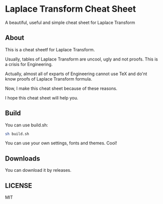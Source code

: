 # Laplace Transform Cheat Sheet
A beautiful, useful and simple cheat sheet for Laplace Transform

## About
This is a cheat sheetf for Laplace Transform.

Usually, tables of Laplace Transform are uncool, ugly and not proofs.
This is a crisis for Engineering. 

Actually, almost all of exparts of Engineering cannot use TeX and do'nt know proofs of Laplace Transform formula.

Now, I make this cheat sheet because of these reasons.

I hope this cheat sheet will help you.

## Build
You can use build.sh:

```bash
sh build.sh
```

You can use your own settings, fonts and themes. Cool!

## Downloads
You can download it by releases.

## LICENSE
MIT
